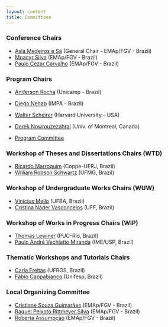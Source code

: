```yaml
---
layout: content
title: Committees
---
```


### Conference Chairs

- [Asla Medeiros e Sá](http://emap.fgv.br/people/asla.sa.html) (General Chair - EMAp/FGV - Brazil)
- [Moacyr Silva](http://emap.fgv.br/people/moacyr.silva.html) (EMAp/FGV - Brazil)
- [Paulo Cezar Carvalho](http://emap.fgv.br/people/paulo.carvalho.html) (EMAp/FGV - Brazil)

### Program Chairs

- [Anderson Rocha](http://www.ic.unicamp.br/~rocha/) (Unicamp - Brazil) 
- [Diego Nehab](http://w3.impa.br/~diego/) (IMPA - Brazil) 
- [Walter Scheirer](http://www.wjscheirer.com/) (Harvard University - USA)
- [Derek Nowrouzezahrai](http://www.iro.umontreal.ca/~derek/) (Univ. of Montreal, Canada)

- [Program Committee](program_committee.html)

### Workshop of Theses and Dissertations Chairs (WTD)

- [Ricardo Marroquim](http://www.lcg.ufrj.br/Members/ricardo) (Coppe-UFRJ, Brazil)
- [William Robson Schwartz](http://homepages.dcc.ufmg.br/~william/) (UFMG, Brazil)

### Workshop of Undergraduate Works Chairs (WUW)

- [Vinícius Mello](http://www.dmat.ufba.br/~vinicius.mello/) (UFBA, Brazil) 
- [Cristina Nader Vasconcelos](http://www2.ic.uff.br/~crisnv/index.php) (UFF, Brazil) 

### Workshop of Works in Progress Chairs (WIP)

- [Thomas Lewiner](http://zeus.mat.puc-rio.br/tomlew/tomlew_uk.php) (PUC-Rio, Brazil) 
- [Paulo André Vechiatto Miranda](http://www.vision.ime.usp.br/~pmiranda/) (IME/USP, Brazil) 

### Thematic Workshops and Tutorials Chairs

- [Carla Freitas](https://wiki.inf.ufrgs.br/Carla_Dal_Sasso_Freitas) (UFRGS, Brazil)
- [Fábio Cappabianco](http://lattes.cnpq.br/7438076121387151) (Unifesp, Brazil)

### Local Organizing Committee

- [Cristiane Souza Guimarães](http://emap.fgv.br/equipe-admin.html) (EMAp/FGV - Brazil)
- [Raquel Peixoto Rittmeyer Silva](http://emap.fgv.br/equipe-admin.html) (EMAp/FGV - Brazil)
- [Roberta Assumpção](http://emap.fgv.br/equipe-admin.html) (EMAp/FGV - Brazil)
